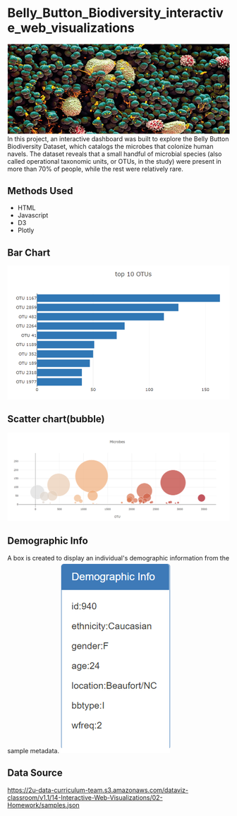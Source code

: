 # Belly_Button_Biodiversity_interactive_web_visualizations
![cover](/images/bellyB_micro.png)
In this project, an interactive dashboard was built to explore the Belly Button Biodiversity Dataset, which catalogs the microbes that colonize human navels. The dataset reveals that a small handful of microbial species (also called operational taxonomic units, or OTUs, in the study) were present in more than 70% of people, while the rest were relatively rare.

## Methods Used
* HTML
* Javascript
* D3
* Plotly

## Bar Chart

![barchart](/images/bar_chart.png)


## Scatter chart(bubble)
![bubblechart](/images/scatter_chart.png)


## Demographic Info

A box is created to display an individual's demographic information from the sample metadata.
![info](/images/Demographic_info.png)


## Data Source
https://2u-data-curriculum-team.s3.amazonaws.com/dataviz-classroom/v1.1/14-Interactive-Web-Visualizations/02-Homework/samples.json
